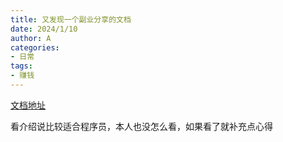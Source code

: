 ```yaml
---
title: 又发现一个副业分享的文档
date: 2024/1/10
author: A
categories:
- 日常
tags:
- 赚钱
---
```


[文档地址](https://x3xtqfjuve.feishu.cn/docx/Ft1ndi9tgoPa0Dxee1Ycr1N8nlg)

看介绍说比较适合程序员，本人也没怎么看，如果看了就补充点心得